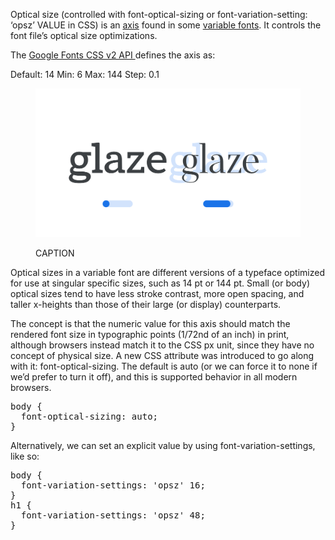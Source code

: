 
Optical size (controlled with font-optical-sizing or font-variation-setting: ‘opsz’ VALUE in CSS) is an [axis](/glossary/axis_in_variable_fonts) found in some [variable fonts](/glossary/variable_fonts). It controls the font file’s optical size optimizations. 

The [Google Fonts CSS v2 API ](https://developers.google.com/fonts/docs/css2) defines the axis as:

Default: 14     Min: 6     Max: 144     Step: 0.1

<figure>

![ALT_TEXT](images/thumbnail.svg)
<figcaption>CAPTION</figcaption>

</figure>

Optical sizes in a variable font are different versions of a typeface optimized for use at singular specific sizes, such as 14 pt or 144 pt. Small (or body) optical sizes tend to have less stroke contrast, more open spacing, and taller x-heights than those of their large (or display) counterparts. 

The concept is that the numeric value for this axis should match the rendered font size in typographic points (1/72nd of an inch) in print, although browsers instead match it to the CSS px unit, since they have no concept of physical size. A new CSS attribute was introduced to go along with it: font-optical-sizing. The default is auto (or we can force it to none if we’d prefer to turn it off), and this is supported behavior in all modern browsers.

<pre>
body {
  font-optical-sizing: auto;
}
</pre>

Alternatively, we can set an explicit value by using font-variation-settings, like so:

<pre>
body {
  font-variation-settings: 'opsz' 16;
}
h1 {
  font-variation-settings: 'opsz' 48;
}
</pre>




